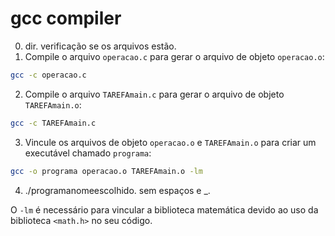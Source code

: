 # gcc compiler
0. dir. verificação se os arquivos estão.
1. Compile o arquivo `operacao.c` para gerar o arquivo de objeto `operacao.o`:
```bash
gcc -c operacao.c
```
2. Compile o arquivo `TAREFAmain.c` para gerar o arquivo de objeto `TAREFAmain.o`:
```bash
gcc -c TAREFAmain.c
```
3. Vincule os arquivos de objeto `operacao.o` e `TAREFAmain.o` para criar um executável chamado `programa`:
```bash
gcc -o programa operacao.o TAREFAmain.o -lm
```
4. ./programanomeescolhido. sem espaços e _.

O `-lm` é necessário para vincular a biblioteca matemática devido ao uso da biblioteca `<math.h>` no seu código. 
